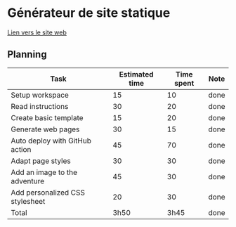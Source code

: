 # Générateur de site statique

[Lien vers le site web](https://hepl-bs21inf5.github.io/sem05-ssg-fredouwehand/)

## Planning

| Task                            | Estimated time | Time spent | Note |
| ------------------------------- | -------------- | ---------- | ---- |
| Setup workspace                 | 15             | 10         | done |
| Read instructions               | 30             | 20         | done |
| Create basic template           | 15             | 20         | done |
| Generate web pages              | 30             | 15         | done |
| Auto deploy with GitHub action  | 45             | 70         | done |
| Adapt page styles               | 30             | 30         | done |
| Add an image to the adventure   | 45             | 30         | done |
| Add personalized CSS stylesheet | 20             | 30         | done |
| Total                           | 3h50           | 3h45       | done |
